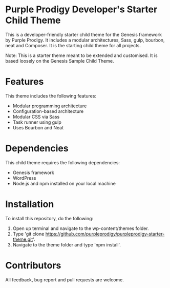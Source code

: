 # Purple Prodigy Developer's Starter Child Theme

This is a developer-friendly starter child theme for the Genesis framework by Purple Prodigy. It includes a modular architectures, Sass, gulp, bourbon, neat and Composer. It is the starting child theme for all projects.

Note: This is a starter theme meant to be extended and customised. It is based loosely on the Genesis Sample Child Theme.
# Features

This theme includes the following features:

- Modular programming architecture
- Configuration-based architecture
- Modular CSS via Sass
- Task runner using gulp
- Uses Bourbon and Neat

# Dependencies

This child theme requires the following dependencies:

- Genesis framework
- WordPress
- Node.js and npm installed on your local machine

# Installation

To install this repository, do the following:

1. Open up terminal and navigate to the wp-content/themes folder.
2. Type 'git clone https://github.com/purpleprodigy/purpleprodigy-starter-theme.git'.
3. Navigate to the theme folder and type 'npm install'.

# Contributors

All feedback, bug report and pull requests are welcome.